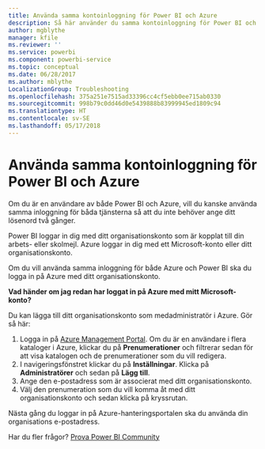```yaml
---
title: Använda samma kontoinloggning för Power BI och Azure
description: Så här använder du samma kontoinloggning för Power BI och Azure
author: mgblythe
manager: kfile
ms.reviewer: ''
ms.service: powerbi
ms.component: powerbi-service
ms.topic: conceptual
ms.date: 06/28/2017
ms.author: mblythe
LocalizationGroup: Troubleshooting
ms.openlocfilehash: 375a251e7515ad33396cc4cf5ebb0ee715ab0330
ms.sourcegitcommit: 998b79c0dd46d0e5439888b83999945ed1809c94
ms.translationtype: HT
ms.contentlocale: sv-SE
ms.lasthandoff: 05/17/2018
---
```

# <a name="using-the-same-account-for-power-bi-and-azure"></a>Använda samma kontoinloggning för Power BI och Azure
Om du är en användare av både Power BI och Azure, vill du kanske använda samma inloggning för båda tjänsterna så att du inte behöver ange ditt lösenord två gånger.

Power BI loggar in dig med ditt organisationskonto som är kopplat till din arbets- eller skolmejl.  Azure loggar in dig med ett Microsoft-konto eller ditt organisationskonto.

Om du vill använda samma inloggning för både Azure och Power BI ska du logga in på Azure med ditt organisationskonto.

**Vad händer om jag redan har loggat in på Azure med mitt Microsoft-konto?**

Du kan lägga till ditt organisationskonto som medadministratör i Azure.  Gör så här:

1. Logga in på [Azure Management Portal](http://manage.windowsazure.com/). Om du är en användare i flera kataloger i Azure, klickar du på **Prenumerationer** och filtrerar sedan för att visa katalogen och de prenumerationer som du vill redigera.
2. I navigeringsfönstret klickar du på **Inställningar**. Klicka på **Administratörer** och sedan på **Lägg till**.
3. Ange den e-postadress som är associerat med ditt organisationskonto.
4. Välj den prenumeration som du vill komma åt med ditt organisationskonto och sedan klicka på kryssrutan.

Nästa gång du loggar in på Azure-hanteringsportalen ska du använda din organisations e-postadress.

Har du fler frågor? [Prova Power BI Community](http://community.powerbi.com/)


